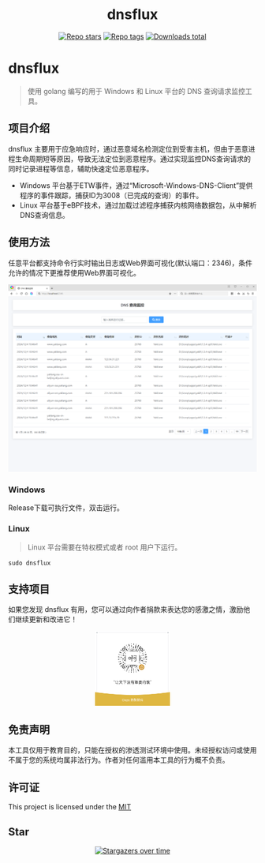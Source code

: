 <div align="center">
<h1>dnsflux</h1>
<div align="center">

[![Repo stars](https://img.shields.io/github/stars/whoopscs/dnsflux)](https://github.com/whoopscs/dnsflux/stargazers)
[![Repo tags](https://img.shields.io/github/v/tag/whoopscs/dnsflux?label=Latest)](https://github.com/whoopscs/dnsflux/tags)
[![Downloads total](https://img.shields.io/github/downloads/whoopscs/dnsflux/total?label=Downloads)](https://github.com/whoopscs/dnsflux/releases)

</div>
</div>

# dnsflux

> 使用 golang 编写的用于 Windows 和 Linux 平台的 DNS 查询请求监控工具。


<!-- [![Deploy with Docker](https://raw.githubusercontent.com/jason5ng32/MyIP/main/public/github/Docker.svg)](https://hub.docker.com/r/jason5ng32/myip) -->

## 项目介绍

dnsflux 主要用于应急响应时，通过恶意域名检测定位到受害主机，但由于恶意进程生命周期短等原因，导致无法定位到恶意程序。通过实现监控DNS查询请求的同时记录进程等信息，辅助快速定位恶意程序。

- Windows 平台基于ETW事件，通过“Microsoft-Windows-DNS-Client”提供程序的事件跟踪，捕获ID为3008（已完成的查询）的事件。
- Linux 平台基于eBPF技术，通过加载过滤程序捕获内核网络数据包，从中解析DNS查询信息。

## 使用方法

任意平台都支持命令行实时输出日志或Web界面可视化(默认端口：2346)，条件允许的情况下更推荐使用Web界面可视化。

![web](./images/web.png)


### Windows

Release下载可执行文件，双击运行。

### Linux
> Linux 平台需要在特权模式或者 root 用户下运行。

```
sudo dnsflux
```

## 支持项目

如果您发现 dnsflux 有用，您可以通过向作者捐款来表达您的感激之情，激励他们继续更新和改进它！

<div align=center>
<img src="images/reward.png" style="width: 30%" />
</div>


## 免责声明

本工具仅用于教育目的，只能在授权的渗透测试环境中使用。未经授权访问或使用不属于您的系统均属非法行为。作者对任何滥用本工具的行为概不负责。


## 许可证

This project is licensed under the [MIT](./)


## Star

<div align="center">

<!-- <img src="https://api.star-history.com/svg?repos=whoopscs/dnsflux&type=Date" width="800" height="600" alt="Star History Chart" valign="middle"> -->


[//]: # ([![Star History Chart]&#40;https://api.star-history.com/svg?repos=whoopscs/dnsflux&type=Date&#41;]&#40;https://star-history.com/#whoopscs/dnsflux&Date&#41;)


[![Stargazers over time](https://starchart.cc/whoopscs/dnsflux.svg?variant=adaptive)](https://starchart.cc/whoopscs/dnsflux)

</div>